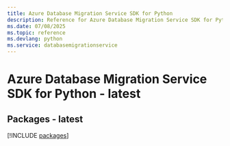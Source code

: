 ```yaml
---
title: Azure Database Migration Service SDK for Python
description: Reference for Azure Database Migration Service SDK for Python
ms.date: 07/08/2025
ms.topic: reference
ms.devlang: python
ms.service: databasemigrationservice
---
```

# Azure Database Migration Service SDK for Python - latest
## Packages - latest
[!INCLUDE [packages](database-migration-service-index.md)]
